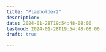 ```yaml
---
title: "Plaeholder2"
description:
date: 2024-01-28T19:54:48-08:00
lastmod: 2024-01-28T19:54:48-08:00
draft: true

---
```

